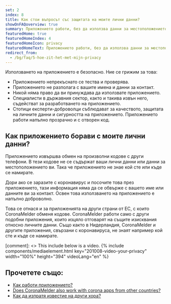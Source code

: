 ```yaml
---
set: 2
index: 8
title: Как стои въпросът със защитата на моите лични данни?
showOnFAQoverview: true
summary: Приложението работи, без да използва данни за местоположението ти, имейл адреса, телефонния номер или други данни за контакт с теб.
featuredHome: true
featuredHomeIndex: 4
featuredHomeIcon: privacy
featuredHomeText: Приложението работи, без да използва данни за местоположението ти, имейл адреса, телефонния номер или други данни за контакт с теб.
redirect_from: 
  - /bg/faq/5-hoe-zit-het-met-mijn-privacy
---
```

Използването на приложението е безопасно. Ние се грижим за това:

- Приложението непрекъснато се тества и проверява.
- Приложението не разполага с вашите имена и данни за контакт.
- Никой няма право да ви принуждава да използвате приложението.
- Специалисти в държавния сектор, както и такива извън него, съдействат за разработването на приложението.
- Стотици експерти-доброволци съблюдават за качеството, защитата на личните данни и сигурността на приложението. Приложението работи напълно прозрачно и с отворен код.

## Как приложението борави с моите лични данни?

Приложението извършва обмен на произволни кодове с други телефони. В тези кодове не се съдържат ваши лични данни или данни за местоположението ви. Така че приложението не знае кой сте или къде се намирате.

Дори ако се заразите с коронавирус и посочите това през приложението, тази информация няма да се обвърже с вашето име или данните ви за контакт. Освен това използването на приложението е напълно доброволно.

Това се отнася и за приложенията на други страни от ЕС, с които CoronaMelder обменя кодове. CoronaMelder работи само с други подобни приложения, които изцяло отговарят на същите изисквания относно личните данни. Също както в Нидерландия, CoronaMelder и другите приложения, свързани с коронавируса, не знаят например кой сте и къде се намирате.

[comment]: <> This include below is a video.
{% include components/mediaelement.html key="201008-video-your-privacy" width="100%" height="394"  videoLang="en" %}

## Прочетете също:
 
- <a href="/{{page.lang}}/faq/1-2-hoe-werkt-de-app">Как работи приложението?</a>
- <a href="/{{page.lang}}/faq/13-gebruik-app-uit-ander-land" lang="en" hreflang="en">Does CoronaMelder also work with corona apps from other countries?</a>
- <a href="/{{page.lang}}/faq/1-4-hoe-stuur-ik-een-melding">Как да изпратя известие на други хора?</a>
